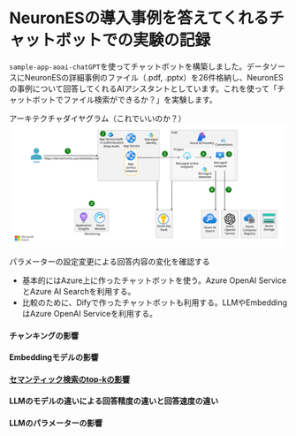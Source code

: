 # NeuronESの導入事例を答えてくれるチャットボットでの実験の記録
`sample-app-aoai-chatGPT`を使ってチャットボットを構築しました。データソースにNeuronESの詳細事例のファイル（.pdf, .pptx）を26件格納し、NeuronESの事例について回答してくれるAIアシスタントとしています。これを使って「チャットボットでファイル検索ができるか？」を実験します。

アーキテクチャダイヤグラム（これでいいのか？）
<img src="research/image/openai-end-to-end-basic.svg" alt="Example SVG" width="500">





パラメーターの設定変更による回答内容の変化を確認する
- 基本的にはAzure上に作ったチャットボットを使う。Azure OpenAI ServiceとAzure AI Searchを利用する。
- 比較のために、Difyで作ったチャットボットも利用する。LLMやEmbeddingはAzure OpenAI Serviceを利用する。

#### チャンキングの影響
#### Embeddingモデルの影響
#### [セマンティック検索のtop-kの影響](./research-semantic-search.md)
#### LLMのモデルの違いによる回答精度の違いと回答速度の違い
#### LLMのパラメーターの影響





